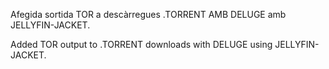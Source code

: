 
Afegida sortida TOR a descàrregues .TORRENT AMB DELUGE amb JELLYFIN-JACKET.

Added TOR output to .TORRENT downloads with DELUGE using JELLYFIN-JACKET.
